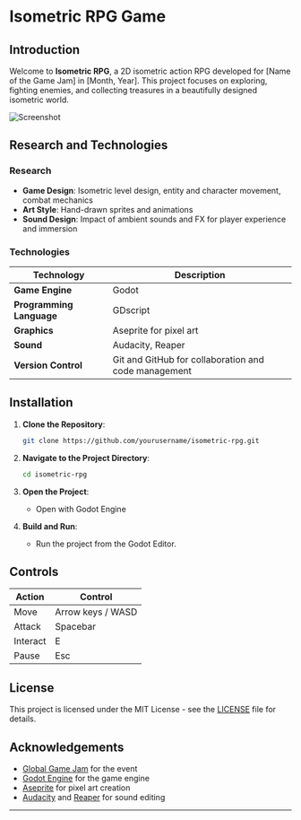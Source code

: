 # Isometric RPG Game

## Introduction

Welcome to **Isometric RPG**, a 2D isometric action RPG developed for [Name of the Game Jam] in [Month, Year]. This project focuses on exploring, fighting enemies, and collecting treasures in a beautifully designed isometric world.

![Screenshot](path/to/screenshot.png)

## Research and Technologies

### Research

- **Game Design**: Isometric level design, entity and character movement, combat mechanics
- **Art Style**: Hand-drawn sprites and animations
- **Sound Design**: Impact of ambient sounds and FX for player experience and immersion

### Technologies

| Technology           | Description                                          |
|----------------------|------------------------------------------------------|
| **Game Engine**      | Godot                                                |
| **Programming Language** | GDscript                                       |
| **Graphics**         | Aseprite for pixel art                               |
| **Sound**            | Audacity, Reaper                                     |
| **Version Control**  | Git and GitHub for collaboration and code management |

## Installation

1. **Clone the Repository**:
    ```sh
    git clone https://github.com/yourusername/isometric-rpg.git
    ```
2. **Navigate to the Project Directory**:
    ```sh
    cd isometric-rpg
    ```
3. **Open the Project**:
    - Open with Godot Engine

4. **Build and Run**:
    - Run the project from the Godot Editor.

## Controls

| Action     | Control                 |
|------------|-------------------------|
| Move       | Arrow keys / WASD       |
| Attack     | Spacebar                |
| Interact   | E                       |
| Pause      | Esc                     |

## License

This project is licensed under the MIT License - see the [LICENSE](LICENSE) file for details.

## Acknowledgements

- [Global Game Jam](https://globalgamejam.org) for the event
- [Godot Engine](https://godotengine.org) for the game engine
- [Aseprite](https://www.aseprite.org) for pixel art creation
- [Audacity](https://www.audacityteam.org) and [Reaper](https://www.reaper.fm) for sound editing

---

